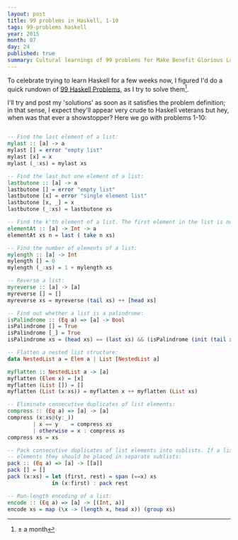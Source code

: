 ```yaml
---
layout: post
title: 99 problems in Haskell, 1-10
tags: 99-problems haskell
year: 2015
month: 07
day: 24
published: true
summary: Cultural learnings of 99 problems for Make Benefit Glorious Language of Haskell
---
```

To celebrate trying to learn Haskell for a few weeks now, I figured I'd do a quick rundown
of [99 Haskell Problems](https://wiki.haskell.org/H-99:_Ninety-Nine_Haskell_Problems), as
I try to solve them[^1].

I'll try and post my 'solutions' as soon as it satisfies the problem definition; in that
sense, I expect they'll appear very crude to Haskell veterans but hey, when was that ever
a showstopper? Here we go with problems 1-10:

```haskell

-- Find the last element of a list:
mylast :: [a] -> a
mylast [] = error "empty list"
mylast [x] = x
mylast (_:xs) = mylast xs

-- Find the last but one element of a list:
lastbutone :: [a] -> a
lastbutone [] = error "empty list"
lastbutone [x] = error "single element list"
lastbutone [x, _] = x
lastbutone (_:xs) = lastbutone xs

-- Find the k'th element of a list. The first element in the list is number 1:
elementAt :: [a] -> Int -> a
elementAt xs n = last ( take n xs)

-- Find the number of elements of a list:
mylength :: [a] -> Int
mylength [] = 0
mylength (_:xs) = 1 + mylength xs

-- Reverse a list:
myreverse :: [a] -> [a]
myreverse [] = []
myreverse xs = myreverse (tail xs) ++ [head xs]

-- Find out whether a list is a palindrome:
isPalindrome :: (Eq a) => [a] -> Bool
isPalindrome [] = True
isPalindrome [_] = True
isPalindrome xs = (head xs) == (last xs) && (isPalindrome (init (tail xs)))

-- Flatten a nested list structure:
data NestedList a = Elem a | List [NestedList a]

myflatten :: NestedList a -> [a]
myflatten (Elem x) = [x]
myflatten (List []) = []
myflatten (List (x:xs)) = myflatten x ++ myflatten (List xs)

-- Eliminate consecutive duplicates of list elements:
compress :: (Eq a) => [a] -> [a]
compress (x:xs@(y:_))
        | x == y    = compress xs
        | otherwise = x : compress xs
compress xs = xs

-- Pack consecutive duplicates of list elements into sublists. If a list contains repeated
-- elements they should be placed in separate sublists:
pack :: (Eq a) => [a] -> [[a]]
pack [] = []
pack (x:xs) = let (first, rest) = span (==x) xs
              in (x:first) : pack rest

-- Run-length encoding of a list:
encode :: (Eq a) => [a] -> [(Int, a)]
encode xs = map (\x -> (length x, head x)) (group xs)
```

[^1]: ± a month
